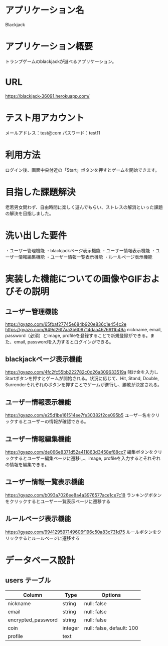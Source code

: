# アプリケーション名

Blackjack

# アプリケーション概要

トランプゲームのblackjackが遊べるアプリケーション。

# URL

https://blackjack-36091.herokuapp.com/

# テスト用アカウント

メールアドレス：test@com
パスワード：test11

# 利用方法

ログイン後、画面中央付近の「Start」ボタンを押すとゲームを開始できます。

# 目指した課題解決

老若男女問わず、自由時間に楽しく遊んでもらい、ストレスの解消といった課題の解決を目指しました。

# 洗い出した要件

・ユーザー管理機能
・blackjackページ表示機能
・ユーザー情報表示機能
・ユーザー情報編集機能
・ユーザー情報一覧表示機能
・ルールページ表示機能

# 実装した機能についての画像やGIFおよびその説明

## ユーザー管理機能
https://gyazo.com/65fbaf27745e684b920e836c1e454c2e
https://gyazo.com/949d26f7aa3b609714daa4676911b49a
nickname, email, password（必須）とimage, profileを登録することで新規登録ができる。また、email, passwordを入力するとログインができる。

## blackjackページ表示機能
https://gyazo.com/4fc2fc55bb222782c0d26a309633519a
賭け金を入力しStartボタンを押すとゲームが開始される。状況に応じて、Hit, Stand, Double, Surrenderそれぞれのボタンを押すことでゲームが進行し、勝敗が決定される。

## ユーザー情報表示機能
https://gyazo.com/e25d1be161514ee7fe30382f2ce095b5
ユーザー名をクリックするとユーザーの情報が確認できる。

## ユーザー情報編集機能
https://gyazo.com/de066e8371d52a411863d3458ef88cc7
編集ボタンをクリックするとユーザー編集ページに遷移し、image, profileを入力するとそれぞれの情報を編集できる。

## ユーザー情報一覧表示機能
https://gyazo.com/b093a7026ee8a4a3976577ace1ce7c18
ランキングボタンをクリックするとユーザー一覧表示ページに遷移する

## ルールページ表示機能
https://gyazo.com/994129597149606f196c50a83c731d75
ルールボタンをクリックするとルールページに遷移する

# データベース設計

## users テーブル

| Column              | Type    | Options                   |
| ------------------- | ------- | ------------------------- |
| nickname            | string  | null: false               |
| email               | string  | null: false               |
| encrypted_password  | string  | null: false               |
| coin                | integer | null: false, default: 100 |
| profile             | text    |                           |